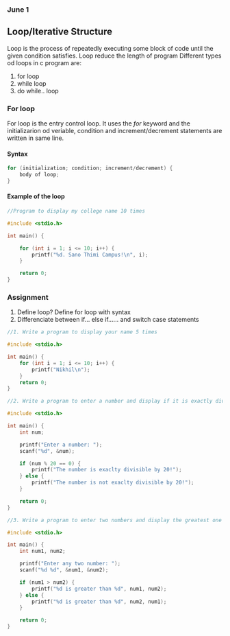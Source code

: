### June 1

## Loop/Iterative Structure

Loop is the process of repeatedly executing some block of code until the given condition satisfies. Loop reduce the length of program  Different types od loops in c program are:

1. for loop 
1. while loop
1. do while.. loop 

### For loop

For loop is the entry control loop. It uses the *for* keyword and the initializarion od veriable, condition and increment/decrement statements are written in same line.

#### Syntax

``` c
for (initialization; condition; increment/decrement) {
    body of loop;
}
```

#### Example of the loop

``` c 
//Program to display my college name 10 times

#include <stdio.h>

int main() {

    for (int i = 1; i <= 10; i++) {
        printf("%d. Sano Thimi Campus!\n", i);
    }

    return 0;
}
```

### Assignment

1. Define loop? Define for loop with syntax
1. Differenciate between if... else if...... and switch case statements

```c
//1. Write a program to display your name 5 times

#include <stdio.h>

int main() {
    for (int i = 1; i <= 10; i++) {
        printf("Nikhil\n");
    }
    return 0;
}
```

```c
//2. Write a program to enter a number and display if it is exactly divisible bt 20 or not

#include <stdio.h>

int main() {
    int num;

    printf("Enter a number: ");
    scanf("%d", &num);

    if (num % 20 == 0) {
        printf("The number is exaclty divisible by 20!");
    } else {
        printf("The number is not exaclty divisible by 20!");
    }

    return 0;
}
```

```c
//3. Write a program to enter two numbers and display the greatest one

#include <stdio.h>

int main() {
    int num1, num2;

    printf("Enter any two number: ");
    scanf("%d %d", &num1, &num2);

    if (num1 > num2) {
        printf("%d is greater than %d", num1, num2);
    } else {
        printf("%d is greater than %d", num2, num1);
    }

    return 0;
}
```
